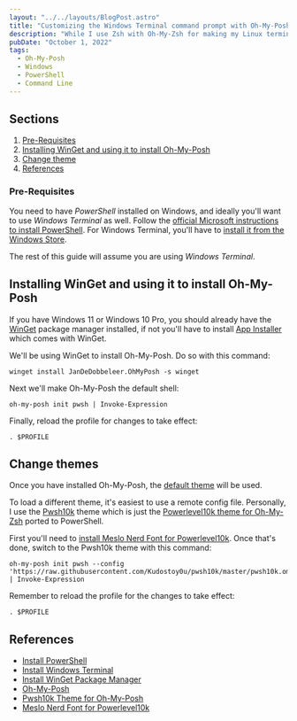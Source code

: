 ```yaml
---
layout: "../../layouts/BlogPost.astro"
title: "Customizing the Windows Terminal command prompt with Oh-My-Posh"
description: "While I use Zsh with Oh-My-Zsh for making my Linux terminal pretty, it's not available for Windows. Luckily it's brother from another mother Oh-My-Posh basically does the same thing for Windows Terminal and PowerShell."
pubDate: "October 1, 2022"
tags:
  - Oh-My-Posh
  - Windows
  - PowerShell
  - Command Line
---
```


## Sections

1. [Pre-Requisites](#pre)
2. [Installing WinGet and using it to install Oh-My-Posh](#install)
3. [Change theme](#theme)
4. [References](#ref)

<div id='pre'/>

### Pre-Requisites

You need to have _PowerShell_ installed on Windows, and ideally you'll want to use _Windows Terminal_ as well. Follow the <a href="https://learn.microsoft.com/en-us/powershell/scripting/install/installing-powershell-on-windows?view=powerShell-7.2#msi" target="_blank">official Microsoft instructions to install PowerShell</a>. For Windows Terminal, you'll have to <a href="https://aka.ms/terminal" target="_blank">install it from the Windows Store</a>.

The rest of this guide will assume you are using <em>Windows Terminal</em>.

<div id='install'/>

## Installing WinGet and using it to install Oh-My-Posh

If you have Windows 11 or Windows 10 Pro, you should already have the <a href="https://learn.microsoft.com/en-us/windows/package-manager/winget" target="_blank">WinGet</a> package manager installed, if not you'll have to install <a href="https://www.microsoft.com/p/app-installer" target="_blank">App Installer</a> which comes with WinGet.

We'll be using WinGet to install Oh-My-Posh. Do so with this command:

```shell
winget install JanDeDobbeleer.OhMyPosh -s winget
```

Next we'll make Oh-My-Posh the default shell:

```shell
oh-my-posh init pwsh | Invoke-Expression
```

Finally, reload the profile for changes to take effect:

```shell
. $PROFILE
```

<div id='theme'/>

## Change themes

Once you have installed Oh-My-Posh, the <a href="https://github.com/JanDeDobbeleer/oh-my-posh/blob/main/themes/default.omp.json" target="_blank">default theme</a> will be used.

To load a different theme, it's easiest to use a remote config file. Personally, I use the <a href="https://github.com/Kudostoy0u/pwsh10k" target="_blank">Pwsh10k</a> theme which is just the <a href="https://github.com/romkatv/powerlevel10k" target="_blank">Powerlevel10k theme for Oh-My-Zsh</a> ported to PowerShell.

First you'll need to <a href="https://github.com/romkatv/powerlevel10k#manual-font-installation" target="_blank">install Meslo Nerd Font for Powerlevel10k</a>. Once that's done, switch to the Pwsh10k theme with this command:

```shell
oh-my-posh init pwsh --config 'https://raw.githubusercontent.com/Kudostoy0u/pwsh10k/master/pwsh10k.omp.json' | Invoke-Expression
```

Remember to reload the profile for the changes to take effect:

```shell
. $PROFILE
```

<div id='ref'/>

## References

- <a href="https://learn.microsoft.com/en-us/powershell/scripting/install/installing-powershell-on-windows?view=powerShell-7.2#msi" target="_blank">Install PowerShell</a>
- <a href="https://aka.ms/terminal" target="_blank">Install Windows Terminal</a>
- <a href="https://learn.microsoft.com/en-us/windows/package-manager/winget" target="_blank">Install WinGet Package Manager</a>
- <a href="https://ohmyposh.dev" target="_blank">Oh-My-Posh</a>
- <a href="https://github.com/Kudostoy0u/pwsh10k" target="_blank">Pwsh10k Theme for Oh-My-Posh</a>
- <a href="https://github.com/romkatv/powerlevel10k#manual-font-installation" target="_blank">Meslo Nerd Font for Powerlevel10k</a>
